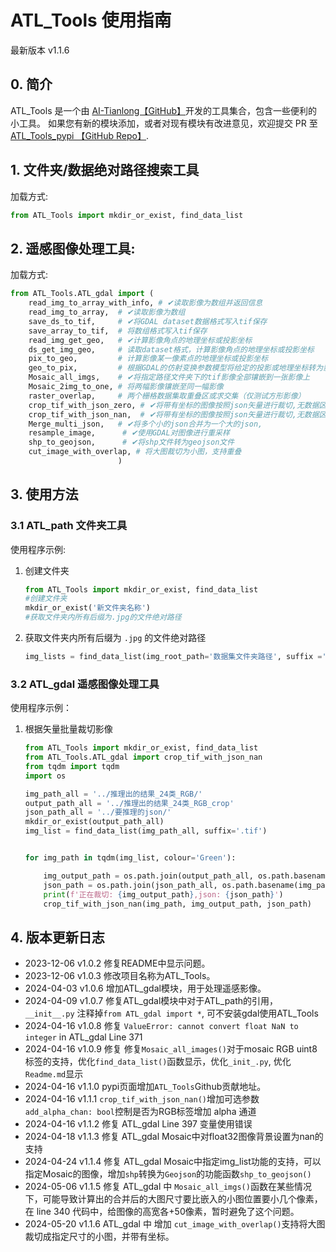 # ATL_Tools 使用指南
最新版本 v1.1.6
## 0. 简介
ATL_Tools 是一个由 [AI-Tianlong【GitHub】](https://github.com/AI-Tianlong)开发的工具集合，包含一些便利的小工具。
如果您有新的模块添加，或者对现有模块有改进意见，欢迎提交 PR 至  [ATL_Tools_pypi 【GitHub Repo】](https://github.com/AI-Tianlong/ATL_Tools_pypi).
## 1. 文件夹/数据绝对路径搜索工具
加载方式:

```python
from ATL_Tools import mkdir_or_exist, find_data_list
```

## 2. 遥感图像处理工具:
加载方式:
```python
from ATL_Tools.ATL_gdal import (
    read_img_to_array_with_info, # ✔读取影像为数组并返回信息
    read_img_to_array,  # ✔读取影像为数组
    save_ds_to_tif,     # ✔将GDAL dataset数据格式写入tif保存
    save_array_to_tif,  # 将数组格式写入tif保存
    read_img_get_geo,   # ✔计算影像角点的地理坐标或投影坐标
    ds_get_img_geo,     # 读取dataset格式，计算影像角点的地理坐标或投影坐标
    pix_to_geo,         # 计算影像某一像素点的地理坐标或投影坐标
    geo_to_pix,         # 根据GDAL的仿射变换参数模型将给定的投影或地理坐标转为影像图上坐标（行列号）
    Mosaic_all_imgs,    # ✔将指定路径文件夹下的tif影像全部镶嵌到一张影像上
    Mosaic_2img_to_one, # 将两幅影像镶嵌至同一幅影像
    raster_overlap,     # 两个栅格数据集取重叠区或求交集（仅测试方形影像）
    crop_tif_with_json_zero, # ✔将带有坐标的图像按照json矢量进行裁切,无数据区域为0
    crop_tif_with_json_nan,  # ✔将带有坐标的图像按照json矢量进行裁切,无数据区域为nan
    Merge_multi_json,   # ✔将多个小的json合并为一个大的json,
    resample_image,      # ✔使用GDAL对图像进行重采样
    shp_to_geojson,      # ✔将shp文件转为geojson文件
    cut_image_with_overlap, # 将大图裁切为小图，支持重叠
                        )
```
## 3. 使用方法

### 3.1 ATL_path 文件夹工具

使用程序示例:  
1. 创建文件夹
    ```python
    from ATL_Tools import mkdir_or_exist, find_data_list
    #创建文件夹
    mkdir_or_exist('新文件夹名称')
    #获取文件夹内所有后缀为.jpg的文件绝对路径
    ```
2. 获取文件夹内所有后缀为 `.jpg` 的文件绝对路径
    ```python
    img_lists = find_data_list(img_root_path='数据集文件夹路径', suffix ='.jpg')
    ```
### 3.2 ATL_gdal 遥感图像处理工具
使用程序示例：
1. 根据矢量批量裁切影像
    ```python
    from ATL_Tools import mkdir_or_exist, find_data_list
    from ATL_Tools.ATL_gdal import crop_tif_with_json_nan
    from tqdm import tqdm
    import os 

    img_path_all = '../推理出的结果_24类_RGB/'
    output_path_all = '../推理出的结果_24类_RGB_crop'
    json_path_all = '../要推理的json/'
    mkdir_or_exist(output_path_all)
    img_list = find_data_list(img_path_all, suffix='.tif')


    for img_path in tqdm(img_list, colour='Green'):

        img_output_path = os.path.join(output_path_all, os.path.basename(img_path))
        json_path = os.path.join(json_path_all, os.path.basename(img_path).split('_')[-1].replace('.tif', '.json'))
        print(f'正在裁切: {img_output_path},json: {json_path}')
        crop_tif_with_json_nan(img_path, img_output_path, json_path)
    ```

## 4. 版本更新日志
- 2023-12-06 v1.0.2 修复README中显示问题。
- 2023-12-06 v1.0.3 修改项目名称为ATL_Tools。
- 2024-04-03 v1.0.6 增加ATL_gdal模块，用于处理遥感影像。
- 2024-04-09 v1.0.7 修复ATL_gdal模块中对于ATL_path的引用，`__init__.py` 注释掉`from ATL_gdal import *`, 可不安装gdal使用ATL_Tools
- 2024-04-16 v1.0.8 修复 `ValueError: cannot convert float NaN to integer` in ATL_gdal Line 371
- 2024-04-16 v1.0.9 修复 修复`Mosaic_all_images()`对于mosaic RGB uint8标签的支持，优化`find_data_list()`函数显示，优化`_init_.py`, 优化`Readme.md`显示
- 2024-04-16 v1.1.0 pypi页面增加`ATL_Tools`Github贡献地址。
- 2024-04-16 v1.1.1 `crop_tif_with_json_nan()`增加可选参数`add_alpha_chan: bool`控制是否为RGB标签增加 alpha 通道
- 2024-04-16 v1.1.2 修复 ATL_gdal Line 397 变量使用错误
- 2024-04-18 v1.1.3 修复 ATL_gdal Mosaic中对float32图像背景设置为nan的支持
- 2024-04-24 v1.1.4 修复 ATL_gdal Mosaic中指定img_list功能的支持，可以指定Mosaic的图像，增加`shp`转换为`Geojson`的功能函数`shp_to_geojson()`
- 2024-05-06 v1.1.5 修复 ATL_gdal 中 `Mosaic_all_imgs()`函数在某些情况下，可能导致计算出的合并后的大图尺寸要比嵌入的小图位置要小几个像素，在 line 340 代码中，给图像的高宽各+50像素，暂时避免了这个问题。
- 2024-05-20 v1.1.6 ATL_gdal 中 增加 `cut_image_with_overlap()`支持将大图裁切成指定尺寸的小图，并带有坐标。